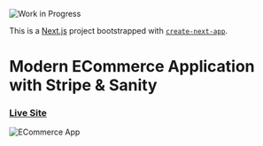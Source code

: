 ![Work in Progress](https://i.ibb.co/wsT0cVz/work-in-progress-3.png)

This is a [Next.js](https://nextjs.org/) project bootstrapped with [`create-next-app`](https://github.com/vercel/next.js/tree/canary/packages/create-next-app).

# Modern ECommerce Application with Stripe & Sanity

### [Live Site]()

![ECommerce App](https://i.ibb.co/LdswDhD/sneakers.png)